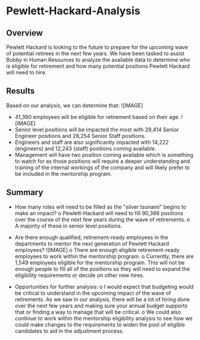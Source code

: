 # Pewlett-Hackard-Analysis
## Overview
Pewlett Hackard is looking to the future to prepare for the upcoming wave of potential retirees in the next few years. We have been tasked to assist Bobby in Human Resources to analyze the available data to determine who is eligible for retirement and how many potential positions Pewlett Hackard will need to hire. 

## Results
Based on our analysis, we can determine that:
![IMAGE]
-	41,380 employees will be eligible for retirement based on their age. 
![IMAGE]
-	Senior level positions will be impacted the most with 29,414 Senior Engineer positions and 28,254 Senior Staff positions. 
-	Engineers and staff are also significantly impacted with 14,222 (engineers) and 12,243 (staff) positions coming available. 
-	Management will have two position coming available which is something to watch for as those positions will require a deeper understanding and training of the internal workings of the company and will likely prefer to be included in the mentorship program. 

## Summary
-	How many roles will need to be filled as the "silver tsunami" begins to make an impact?
o	Pewlett-Hackard will need to fill 90,398 positions over the course of the next few years during the wave of retirements. 
o	A majority of these in senior level positions. 

-	Are there enough qualified, retirement-ready employees in the departments to mentor the next generation of Pewlett Hackard employees?
![IMAGE]
o	There are enough eligible retirement-ready employees to work within the mentorship program. 
o	Currently, there are 1,549 employees eligible for the mentorship program. This will not be enough people to fill all of the positions so they will need to expand the eligibility requirements or decide on other new hires. 
-	Opportunities for further analysis:
o	I would expect that budgeting would be critical to understand in the upcoming impact of the wave of retirements. As we saw in our analysis, there will be a lot of hiring done over the next few years and making sure your annual budget supports that or finding a way to manage that will be critical. 
o	We could also continue to work within the mentorship eligibility analysis to see how we could make changes to the requirements to widen the pool of eligible candidates to aid in the adjustment process. 

